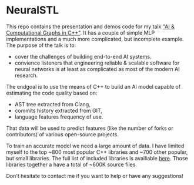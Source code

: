 # NeuralSTL

This repo contains the presentation and demos code for my talk ["AI & Computational Graphs in C++"](Data/Presentation.pdf).
It has a couple of simple MLP implementations and a much more complicated, but incomplete example.
The purpose of the talk is to: 
- cover the challenges of building end-to-end AI systems.
- convience listeners that engineering reliable & scalable software for neural networks is at least as complicated as most of the modern AI research.

The endgoal is to use the means of C++ to build an AI model capable of estimating the code quality based on:
- AST tree extracted from Clang,
- commits history extracted from GIT,
- language features frequency of use.

That data will be used to predict features (like the number of forks or contributors) of various open-source projects.

To train an accurate model we need a large amount of data.
I have limited myself to the top ~800 most popular C++ libraries and ~700 other popular, but small libraries. The full list of included libraries is availiable [here](Data/stats_github.csv).
Those libraries together a have a total of ~600K source files. 

Don't hesitate to contact me if you want to help or have any suggestions!
